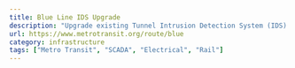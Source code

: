 ```yaml
---
title: Blue Line IDS Upgrade
description: "Upgrade existing Tunnel Intrusion Detection System (IDS) on the Blue Line. It covers both tunnels under the Minneapolis-St. Paul International Airport and the Hiawatha Avenue tunnel."
url: https://www.metrotransit.org/route/blue
category: infrastructure
tags: ["Metro Transit", "SCADA", "Electrical", "Rail"]
---
```

